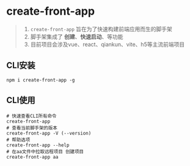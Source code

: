 # create-front-app

> 1. `create-front-app` 旨在为了快速构建前端应用而生的脚手架
> 2. 脚手架集成了 **创建**、**快速启动**、等功能
> 3. 目前项目会涉及vue、react、qiankun、vite、h5等主流前端项目

## CLI安装

```shell
npm i create-front-app -g
```

## CLI使用

```shell
# 快速查看CLI所有命令
create-front-app
# 查看当前脚手架的版本
create-front-app -V (--version)
# 帮助选项
create-front-app --help
# 在aa文件中拉取远程项目 创建项目
create-front-app aa
```
